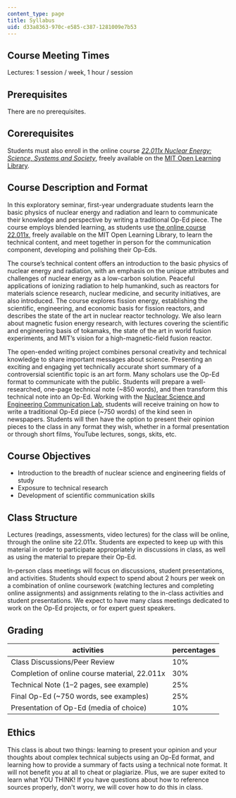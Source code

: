 ```yaml
---
content_type: page
title: Syllabus
uid: d33a8363-970c-e585-c387-1281009e7b53
---
```


Course Meeting Times
--------------------

Lectures: 1 session / week, 1 hour / session

Prerequisites
-------------

There are no prerequisites.

Corerequisites
--------------

Students must also enroll in the online course _[22.011x Nuclear Energy: Science, Systems and Society](http://openlearninglibrary.mit.edu/courses/course-v1:MITx+22.011x+3T2018/about)_, freely available on the [MIT Open Learning Library](https://openlearning.mit.edu/courses-programs/open-learning-library).

Course Description and Format
-----------------------------

In this exploratory seminar, first-year undergraduate students learn the basic physics of nuclear energy and radiation and learn to communicate their knowledge and perspective by writing a traditional Op-Ed piece. The course employs blended learning, as students use [the online course 22.011x](http://openlearninglibrary.mit.edu/courses/course-v1:MITx+22.011x+3T2018/about), freely available on the MIT Open Learning Library, to learn the technical content, and meet together in person for the communication component, developing and polishing their Op-Eds.

The course’s technical content offers an introduction to the basic physics of nuclear energy and radiation, with an emphasis on the unique attributes and challenges of nuclear energy as a low-carbon solution. Peaceful applications of ionizing radiation to help humankind, such as reactors for materials science research, nuclear medicine, and security initiatives, are also introduced. The course explores fission energy, establishing the scientific, engineering, and economic basis for fission reactors, and describes the state of the art in nuclear reactor technology. We also learn about magnetic fusion energy research, with lectures covering the scientific and engineering basis of tokamaks, the state of the art in world fusion experiments, and MIT’s vision for a high-magnetic-field fusion reactor.

The open-ended writing project combines personal creativity and technical knowledge to share important messages about science. Presenting an exciting and engaging yet technically accurate short summary of a controversial scientific topic is an art form. Many scholars use the Op-Ed format to communicate with the public. Students will prepare a well-researched, one-page technical note (~850 words), and then transform this technical note into an Op-Ed. Working with the [Nuclear Science and Engineering Communication Lab](http://mitcommlab.mit.edu/nse/about-the-lab/), students will receive training on how to write a traditional Op-Ed piece (~750 words) of the kind seen in newspapers. Students will then have the option to present their opinion pieces to the class in any format they wish, whether in a formal presentation or through short films, YouTube lectures, songs, skits, etc.

Course Objectives
-----------------

*   Introduction to the breadth of nuclear science and engineering fields of study
*   Exposure to technical research
*   Development of scientific communication skills

Class Structure
---------------

Lectures (readings, assessments, video lectures) for the class will be online, through the online site 22.011x. Students are expected to keep up with this material in order to participate appropriately in discussions in class, as well as using the material to prepare their Op-Ed.

In-person class meetings will focus on discussions, student presentations, and activities. Students should expect to spend about 2 hours per week on a combination of online coursework (watching lectures and completing online assignments) and assignments relating to the in-class activities and student presentations. We expect to have many class meetings dedicated to work on the Op-Ed projects, or for expert guest speakers.

Grading
-------

| activities | percentages |
| --- | --- |
| Class Discussions/Peer Review﻿ | 10% |
| Completion of online course material, 22.011x﻿ | 30% |
| Technical Note (1–2 pages, see example)﻿ | 25% |
| Final Op-Ed (~750 words, see examples) ﻿ | 25% ﻿ |
| Presentation of Op-Ed (media of choice) | 10%﻿ 

Ethics
------

This class is about two things: learning to present your opinion and your thoughts about complex technical subjects using an Op-Ed format, and learning how to provide a summary of facts using a technical note format. It will not benefit you at all to cheat or plagiarize. Plus, we are super exited to learn what YOU THINK! If you have questions about how to reference sources properly, don't worry, we will cover how to do this in class.